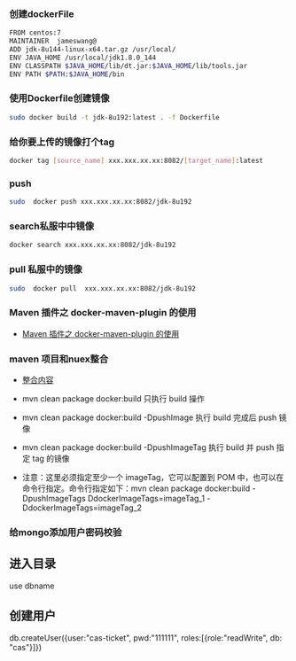 ### 创建dockerFile

```sh
FROM centos:7
MAINTAINER  jameswang@
ADD jdk-8u144-linux-x64.tar.gz /usr/local/
ENV JAVA_HOME /usr/local/jdk1.8.0_144
ENV CLASSPATH $JAVA_HOME/lib/dt.jar:$JAVA_HOME/lib/tools.jar
ENV PATH $PATH:$JAVA_HOME/bin
```
### 使用Dockerfile创建镜像

```sh
sudo docker build -t jdk-8u192:latest . -f Dockerfile
```

### 给你要上传的镜像打个tag

```sh
docker tag [source_name] xxx.xxx.xx.xx:8082/[target_name]:latest
```

### push 

```sh
sudo  docker push xxx.xxx.xx.xx:8082/jdk-8u192
```

### search私服中中镜像

```sh
docker search xxx.xxx.xx.xx:8082/jdk-8u192
```

### pull 私服中的镜像

```sh
sudo  docker pull  xxx.xxx.xx.xx:8082/jdk-8u192
```

###  Maven 插件之 docker-maven-plugin 的使用
- [Maven 插件之 docker-maven-plugin 的使用](https://blog.csdn.net/aixiaoyang168/article/details/77453974)

### maven 项目和nuex整合
- [整合内容](https://github.com/jameswangAugmentum/Blogs/issues/2)

- mvn clean package docker:build 只执行 build 操作
- mvn clean package docker:build -DpushImage 执行 build 完成后 push 镜像
- mvn clean package docker:build -DpushImageTag 执行 build 并 push 指定 tag 的镜像
- 注意：这里必须指定至少一个 imageTag，它可以配置到 POM 中，也可以在命令行指定。命令行指定如下：mvn clean package docker:build -DpushImageTags DdockerImageTags=imageTag_1 -DdockerImageTags=imageTag_2

### 给mongo添加用户密码校验
## 进入目录
use dbname 
## 创建用户
db.createUser({user:"cas-ticket", pwd:"111111", roles:[{role:"readWrite", db: "cas"}]})




